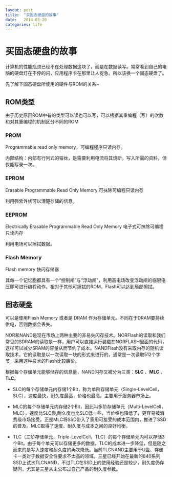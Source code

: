 ```yaml
---
layout: post
title:  "买固态硬盘的故事"
date:   2014-03-20
categories: life
---
```

# 买固态硬盘的故事

计算机的性能瓶颈已经不在处理数据这块了，而是在数据读写。常常看到自己的电脑的硬盘灯在不停的闪，应用程序卡在那里让人捉急。所以该换一个固态硬盘了。

先了解下固态硬盘所使用的硬件与ROM的关系~

## ROM类型

由于历史原因ROM中有的类型可以读也可以写，可以根据其重编程（写）的次数和对其重编程的机制区分不同的ROM

### PROM

Programmable read only memory，可编程程序只读内存。

内部结构：内部有行列式的镕丝，是需要利用电流将其烧断，写入所需的资料，但仅能写录一次。

### EPROM

Erasable Programmable Read Only Memory 可抹除可编程只读内存

利用强紫外线可以清楚存储的信息。

### EEPROM

Electrically Erasable Programmable Read Only Memory 电子式可抹除可编程只读内存

利用电场可以擦拭数据。

### Flash Memory

Flash memory 快闪存储器

其每一个记忆胞都具有一个“控制闸”与“浮动闸”，利用高电场改变浮动闸的临限电压即可进行编程动作。相对于其他可擦拭的ROM，Flash可以达到局部擦拭。

## 固态硬盘

可以是使用Flash Memory 或者是 DRAM 作为存储单元。不同在于DRAM要持续供电，否则数据会丢失。

NOR和NAND是现在市场上两种主要的非易失闪存技术。NORFlash的读取和我们常见的SDRAM的读取是一样，用户可以直接运行装载在NORFLASH里面的代码，这样可以减少SRAM的容量从而节约了成本。NANDFlash没有采取内存的随机读取技术，它的读取是以一次读取一块的形式来进行的，通常是一次读取512个字节，采用这种技术的Flash比较廉价。

根据每个存储单元能够储存的信息量，NAND闪存又被分为三类：**SLC** 、**MLC** 、**TLC**。

* SLC的每个存储单元内存储1个Bit，称为单阶存储单元（Single-LevelCell，SLC），速度最快，耐久度最高，价格也最高。主要用于服务器市场上。

* MLC的每个存储单元内存储2个Bit，因此叫多阶存储单元（Multi-LevelCell，MLC），速度比SLC慢,耐久度也比SLC低一些，当价格也降低了，更容易被消费级市场接受。正是MLC将SSD带入了家用可接受的成本范围内，推进了SSD的普及。MLC取得了速度、耐久度与成本之间的良好均衡。

* TLC（三阶存储单元，Triple-LevelCell，TLC）的每个存储单元内可以存储3个Bit。由于每个单元可以存储更多的数据，TLC的成本进一步降低，但是随之而来的是写入速度和耐久度的再次降低。当前TLCNAND主要用于U盘、存储卡一类对于数据安全性要求不太高的领域。三星已经开始在最新的840系列SSD上试水TLCNAND，不过TLC在SSD上的使用经验还是较少，耐久度仍存疑问，尤其是三星从未公布过自己产品的耐久度参数。